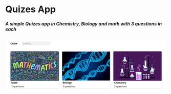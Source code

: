 # Quizes App


##### A simple Quizes app in Chemistry, Biology and math with 3 questions in each





![1744297623715](image/README/1744297623715.png)
